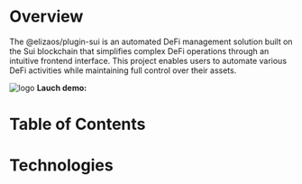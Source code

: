 # Overview
The @elizaos/plugin-sui is an automated DeFi management solution built on the Sui blockchain that simplifies complex DeFi operations through an intuitive frontend interface. This project enables users to automate various DeFi activities while maintaining full control over their assets.


![logo](logo.png)
**Lauch demo:** 
# Table of Contents




# Technologies


